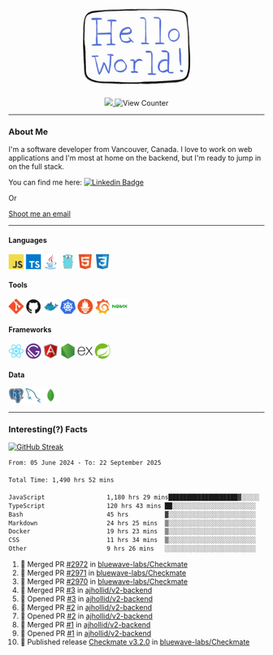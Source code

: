 <div align="center">
    <img src="./img/hello_world.webp" height="200px" width="">
    <div>
        <a href="https://www.linkedin.com/in/ajhollid">
            <img src="https://img.shields.io/badge/LinkedIn-blue"/>
        </a>
        <img src="https://komarev.com/ghpvc/?username=ajhollid&color=yellow" alt="View Counter">
    </div>
</div>

---

### About Me

I'm a software developer from Vancouver, Canada. I love to work on web applications and I'm most at home on the backend, but I'm ready to jump in on the full stack.

You can find me here: [![Linkedin Badge](https://img.shields.io/badge/-ajhollid-blue?style=flat&logo=Linkedin&logoColor=white)](https://www.linkedin.com/in/ajhollid)

Or

[Shoot me an email](mailto:ajhollid@gmail.com)

---

#### Languages

<div>
    <img src="./img/devicons/javascript-original.svg" width=30 height=30 alt="JavaScript">
    <img src="/img/devicons/typescript-original.svg" width=30 height=30 alt="TypeScript">
    <img src="./img/devicons/java-original.svg" width=30 height=30 alt="Java">
    <img src="./img/devicons/go-original.svg" width=30 height=30 alt="Golang">
    <img src="./img/devicons/html5-original.svg" width=30 height=30 alt="HTML 5">
    <img src="./img/devicons/css3-original.svg" width=30 height=30 alt="CSS 3">
</div>

#### Tools

<div>
    <img src="./img/devicons/git-original.svg" width=30 height=30 alt="Git">
    <img src="./img/devicons/github-original.svg" width=30 height=30 alt="Github">
    <img src="./img/devicons/docker-original.svg" width=30 
    height=30 alt="Docker">
    <img src="./img/devicons/kubernetes-original.svg" width=30 height=30 alt="K8">
    <img src="./img/devicons/prometheus-original.svg" width=30 height=30 alt="Prometheus">
    <img src="./img/devicons/grafana-original.svg" width=30 height=30 alt="Grafana">
    <img src="./img/devicons/nginx-original.svg" width=30 height=30 alt="Nginx">
</div>

#### Frameworks

<div>
    <img src="./img/devicons/react-original.svg" width=30 height=30 alt="React">
    <img src="./img/devicons/gatsby-original.svg" width=30 height=30 alt="Gatsby">
    <img src="./img/devicons/angularjs-original.svg" width=30 height=30 alt="AngularJS">
    <img src="./img/devicons/nodejs-original.svg" width=30 height=30 alt="NodeJS">
    <img src="./img/devicons/express-original.svg" width=30 height=30 alt="Express">
    <img src="./img/devicons/spring-original.svg" width=30 height=30 alt="Spring">
</div>

#### Data

<div>
    <img src="./img/devicons/postgresql-original.svg" width=30 height=30 alt="Postgresql">
    <img src="./img/devicons/mysql-original.svg" width=30 height=30 alt="Mysql">
    <img src="./img/devicons/mongodb-original.svg" width=30 height=30 alt="MongoDB">
</div>

---

### Interesting(?) Facts

[![GitHub Streak](http://github-readme-streak-stats.herokuapp.com?user=ajhollid)](https://git.io/streak-stats)

 <!--START_SECTION:waka-->

```txt
From: 05 June 2024 - To: 22 September 2025

Total Time: 1,490 hrs 52 mins

JavaScript                 1,180 hrs 29 mins███████████████████▓░░░░░   78.68 %
TypeScript                 120 hrs 43 mins ██░░░░░░░░░░░░░░░░░░░░░░░   08.05 %
Bash                       45 hrs          ▓░░░░░░░░░░░░░░░░░░░░░░░░   03.00 %
Markdown                   24 hrs 25 mins  ▒░░░░░░░░░░░░░░░░░░░░░░░░   01.63 %
Docker                     19 hrs 23 mins  ▒░░░░░░░░░░░░░░░░░░░░░░░░   01.29 %
CSS                        11 hrs 34 mins  ▒░░░░░░░░░░░░░░░░░░░░░░░░   00.77 %
Other                      9 hrs 26 mins   ░░░░░░░░░░░░░░░░░░░░░░░░░   00.63 %
```

<!--END_SECTION:waka-->


<!--START_SECTION:activity-->
1. 🎉 Merged PR [#2972](https://github.com/bluewave-labs/Checkmate/pull/2972) in [bluewave-labs/Checkmate](https://github.com/bluewave-labs/Checkmate)
2. 🎉 Merged PR [#2971](https://github.com/bluewave-labs/Checkmate/pull/2971) in [bluewave-labs/Checkmate](https://github.com/bluewave-labs/Checkmate)
3. 🎉 Merged PR [#2970](https://github.com/bluewave-labs/Checkmate/pull/2970) in [bluewave-labs/Checkmate](https://github.com/bluewave-labs/Checkmate)
4. 🎉 Merged PR [#3](https://github.com/ajhollid/v2-backend/pull/3) in [ajhollid/v2-backend](https://github.com/ajhollid/v2-backend)
5. 💪 Opened PR [#3](https://github.com/ajhollid/v2-backend/pull/3) in [ajhollid/v2-backend](https://github.com/ajhollid/v2-backend)
6. 🎉 Merged PR [#2](https://github.com/ajhollid/v2-backend/pull/2) in [ajhollid/v2-backend](https://github.com/ajhollid/v2-backend)
7. 💪 Opened PR [#2](https://github.com/ajhollid/v2-backend/pull/2) in [ajhollid/v2-backend](https://github.com/ajhollid/v2-backend)
8. 🎉 Merged PR [#1](https://github.com/ajhollid/v2-backend/pull/1) in [ajhollid/v2-backend](https://github.com/ajhollid/v2-backend)
9. 💪 Opened PR [#1](https://github.com/ajhollid/v2-backend/pull/1) in [ajhollid/v2-backend](https://github.com/ajhollid/v2-backend)
10. 🚀 Published release [Checkmate v3.2.0](https://github.com/bluewave-labs/Checkmate/releases/tag/v3.2.0) in [bluewave-labs/Checkmate](https://github.com/bluewave-labs/Checkmate)
<!--END_SECTION:activity-->
